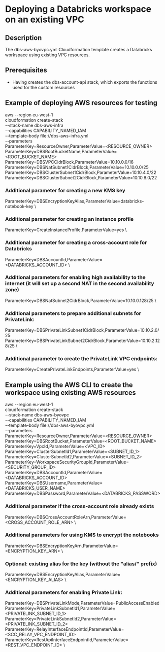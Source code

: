 # Deploying a Databricks workspace on an existing VPC

## Description
The dbs-aws-byovpc.yml Cloudformation template creates a Databricks workspace using existing VPC resources.

## Prerequisites
- Having creates the dbs-account-api stack, which exports the functions used for the custom resources

## Example of deploying AWS resources for testing
aws --region eu-west-1 \
cloudformation create-stack \
--stack-name dbs-aws-infra \
--capabilities CAPABILITY_NAMED_IAM \
--template-body file://dbs-aws-infra.yml \
--parameters \
ParameterKey=ResourceOwner,ParameterValue=<RESOURCE_OWNER> \
ParameterKey=DBSRootBucketName,ParameterValue=<ROOT_BUCKET_NAME> \
ParameterKey=DBSVPCCidrBlock,ParameterValue=10.10.0.0/16 \
ParameterKey=DBSNatSubnet1CidrBlock,ParameterValue=10.10.0.0/25 \
ParameterKey=DBSClusterSubnet1CidrBlock,ParameterValue=10.10.4.0/22 \
ParameterKey=DBSClusterSubnet2CidrBlock,ParameterValue=10.10.8.0/22

### Additional parameter for creating a new KMS key
ParameterKey=DBSEncryptionKeyAlias,ParameterValue=databricks-notebook-key \

### Additional parameter for creating an instance profile
ParameterKey=CreateInstanceProfile,ParameterValue=yes \

### Additional parameter for creating a cross-account role for Databricks
ParameterKey=DBSAccountId,ParameterValue=<DATABRICKS_ACCOUNT_ID> \

### Additional parameters for enabling high availability to the internet (it will set up a second NAT in the second availability zone)
ParameterKey=DBSNatSubnet2CidrBlock,ParameterValue=10.10.0.128/25 \

### Additional parameters to prepare additional subnets for PrivateLink:
ParameterKey=DBSPrivateLinkSubnet1CidrBlock,ParameterValue=10.10.2.0/25 \
ParameterKey=DBSPrivateLinkSubnet2CidrBlock,ParameterValue=10.10.2.128/25 \

### Additional parameter to create the PrivateLink VPC endpoints:
ParameterKey=CreatePrivateLinkEndpoints,ParameterValue=yes \

## Example using the AWS CLI to create the workspace using existing AWS resources
aws --region eu-west-1 \
cloudformation create-stack \
--stack-name dbs-aws-byovpc \
--capabilities CAPABILITY_NAMED_IAM \
--template-body file://dbs-aws-byovpc.yml \
--parameters \
ParameterKey=ResourceOwner,ParameterValue=<RESOURCE_OWNER> \
ParameterKey=DBSRootBucket,ParameterValue=<ROOT_BUCKET_NAME> \
ParameterKey=VpcId,ParameterValue=<VPC_ID> \
ParameterKey=ClusterSubnetId1,ParameterValue=<SUBNET_ID_1> \
ParameterKey=ClusterSubnetId2,ParameterValue=<SUBNET_ID_2> \
ParameterKey=WorkspaceSecurityGroupId,ParameterValue=<SECURITY_GROUP_ID> \
ParameterKey=DBSAccountId,ParameterValue=<DATABRICKS_ACCOUNT_ID> \
ParameterKey=DBSUsername,ParameterValue=<DATABRICKS_USER_NAME> \
ParameterKey=DBSPassword,ParameterValue=<DATABRICKS_PASSWORD>

### Additional parameter if the cross-account role already exists
ParameterKey=DBSCrossAccountRoleArn,ParameterValue=<CROSS_ACCOUNT_ROLE_ARN> \

### Additional parameters for using KMS to encrypt the notebooks
ParameterKey=DBSEncryptionKeyArn,ParameterValue=<ENCRYPTION_KEY_ARN> \
### Optional: existing alias for the key (without the "alias/" prefix)
ParameterKey=DBSEncryptionKeyAlias,ParameterValue=<ENCRYPTION_KEY_ALIAS> \

### Additional parameters for enabling Private Link:
ParameterKey=DBSPrivateLinkMode,ParameterValue=PublicAccessEnabled \
ParameterKey=PrivateLinkSubnetId1,ParameterValue=<PRIVATELINK_SUBNET_ID_1> \
ParameterKey=PrivateLinkSubnetId2,ParameterValue=<PRIVATELINK_SUBNET_ID_2> \
ParameterKey=RelayInterfaceEndpointId,ParameterValue=<SCC_RELAY_VPC_ENDPOINT_ID> \
ParameterKey=RestApiInterfaceEndpointId,ParameterValue=<REST_VPC_ENDPOINT_ID> \
